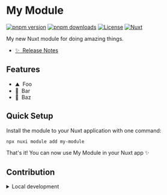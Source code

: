 <!--
Get your module up and running quickly.

Find and replace all on all files (CMD+SHIFT+F):
- Name: My Module
- Package name: my-module
- Description: My new Nuxt module
-->

# My Module

[![pnpm version][pnpm-version-src]][pnpm-version-href]
[![pnpm downloads][pnpm-downloads-src]][pnpm-downloads-href]
[![License][license-src]][license-href]
[![Nuxt][nuxt-src]][nuxt-href]

My new Nuxt module for doing amazing things.

- [✨ &nbsp;Release Notes](/CHANGELOG.md)
  <!-- - [🏀 Online playground](https://stackblitz.com/github/your-org/my-module?file=playground%2Fapp.vue) -->
  <!-- - [📖 &nbsp;Documentation](https://example.com) -->

## Features

<!-- Highlight some of the features your module provide here -->

- ⛰ &nbsp;Foo
- 🚠 &nbsp;Bar
- 🌲 &nbsp;Baz

## Quick Setup

Install the module to your Nuxt application with one command:

```bash
npx nuxi module add my-module
```

That's it! You can now use My Module in your Nuxt app ✨

## Contribution

<details>
  <summary>Local development</summary>
  
  ```bash
  # Install dependencies
  pnpm install
  
  # Generate type stubs
  pnpm run dev:prepare
  
  # Develop with the playground
  pnpm run dev
  
  # Build the playground
  pnpm run dev:build
  
  # Run ESLint
  pnpm run lint
  
  # Run Vitest
  pnpm run test
  pnpm run test:watch
  
  # Release new version
  pnpm run release
  ```

</details>

<!-- Badges -->

[pnpm-version-src]: https://img.shields.io/pnpm/v/my-module/latest.svg?style=flat&colorA=020420&colorB=00DC82
[pnpm-version-href]: https://pnpmjs.com/package/my-module
[pnpm-downloads-src]: https://img.shields.io/pnpm/dm/my-module.svg?style=flat&colorA=020420&colorB=00DC82
[pnpm-downloads-href]: https://pnpm.chart.dev/my-module
[license-src]: https://img.shields.io/pnpm/l/my-module.svg?style=flat&colorA=020420&colorB=00DC82
[license-href]: https://pnpmjs.com/package/my-module
[nuxt-src]: https://img.shields.io/badge/Nuxt-020420?logo=nuxt.js
[nuxt-href]: https://nuxt.com
